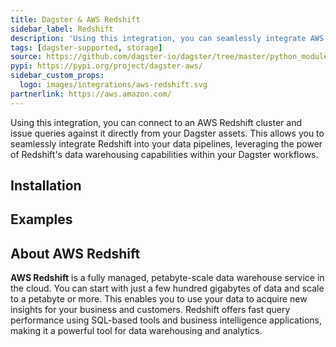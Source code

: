 ```yaml
---
title: Dagster & AWS Redshift
sidebar_label: Redshift
description: 'Using this integration, you can seamlessly integrate AWS Redshift into your Dagster workflows, leveraging Redshifts data warehousing capabilities for your data pipelines.'
tags: [dagster-supported, storage]
source: https://github.com/dagster-io/dagster/tree/master/python_modules/libraries/dagster-aws
pypi: https://pypi.org/project/dagster-aws/
sidebar_custom_props:
  logo: images/integrations/aws-redshift.svg
partnerlink: https://aws.amazon.com/
---
```


Using this integration, you can connect to an AWS Redshift cluster and issue queries against it directly from your Dagster assets. This allows you to seamlessly integrate Redshift into your data pipelines, leveraging the power of Redshift's data warehousing capabilities within your Dagster workflows.

## Installation

<PackageInstallInstructions packageName="dagster-aws" />

## Examples

<CodeExample path="docs_snippets/docs_snippets/integrations/aws-redshift.py" language="python" />

## About AWS Redshift

**AWS Redshift** is a fully managed, petabyte-scale data warehouse service in the cloud. You can start with just a few hundred gigabytes of data and scale to a petabyte or more. This enables you to use your data to acquire new insights for your business and customers. Redshift offers fast query performance using SQL-based tools and business intelligence applications, making it a powerful tool for data warehousing and analytics.
